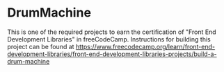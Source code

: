 # DrumMachine
This is one of the required projects to earn the certification of "Front End Development Libraries" in freeCodeCamp. Instructions for building this project can be found at https://www.freecodecamp.org/learn/front-end-development-libraries/front-end-development-libraries-projects/build-a-drum-machine
